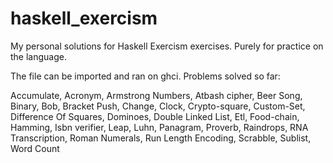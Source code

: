 # haskell_exercism
My personal solutions for Haskell Exercism exercises. Purely for practice on the language.

The file can be imported and ran on ghci.
Problems solved so far:

Accumulate,
Acronym,
Armstrong  Numbers,
Atbash cipher,
Beer Song,
Binary,
Bob,
Bracket Push,
Change,
Clock,
Crypto-square,
Custom-Set,
Difference Of Squares,
Dominoes,
Double Linked List,
Etl,
Food-chain,
Hamming,
Isbn verifier,
Leap,
Luhn,
Panagram,
Proverb,
Raindrops,
RNA  Transcription,
Roman Numerals,
Run Length Encoding,
Scrabble,
Sublist,
Word Count

